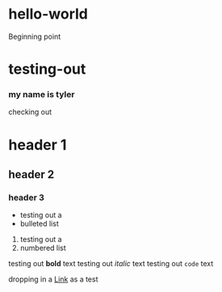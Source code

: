 # hello-world
Beginning point
# testing-out


### my name is tyler
checking out

# header 1
## header 2
### header 3

- testing out a
- bulleted list

1. testing out a 
2. numbered list

testing out **bold** text
testing out _italic_ text
testing out `code` text

dropping in a [Link](https://bake.community/) as a test
